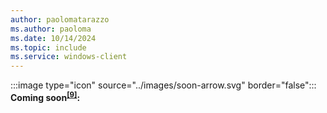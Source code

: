 ```yaml
---
author: paolomatarazzo
ms.author: paoloma
ms.date: 10/14/2024
ms.topic: include
ms.service: windows-client
---
```


:::image type="icon" source="../images/soon-arrow.svg" border="false"::: **Coming soon<sup>[\[9\]](..\conclusion.md#footnote9)</sup>:**
